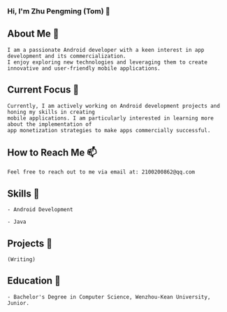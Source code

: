 ### Hi, I'm Zhu Pengming (Tom) 👋

  ## About Me 🚀
  
    I am a passionate Android developer with a keen interest in app development and its commercialization.
    I enjoy exploring new technologies and leveraging them to create innovative and user-friendly mobile applications. 

  ## Current Focus 🔭
  
    Currently, I am actively working on Android development projects and honing my skills in creating 
    mobile applications. I am particularly interested in learning more about the implementation of 
    app monetization strategies to make apps commercially successful.

  ## How to Reach Me 📫
    Feel free to reach out to me via email at: 2100200862@qq.com
    
  ## Skills 💬 
    - Android Development
  
    - Java
      

  ## Projects 🌱
    
    (Writing)

  ## Education 🤔
    - Bachelor's Degree in Computer Science, Wenzhou-Kean University, Junior.
      




   
